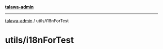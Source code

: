 [**talawa-admin**](../../README.md)

***

[talawa-admin](../../modules.md) / utils/i18nForTest

# utils/i18nForTest
